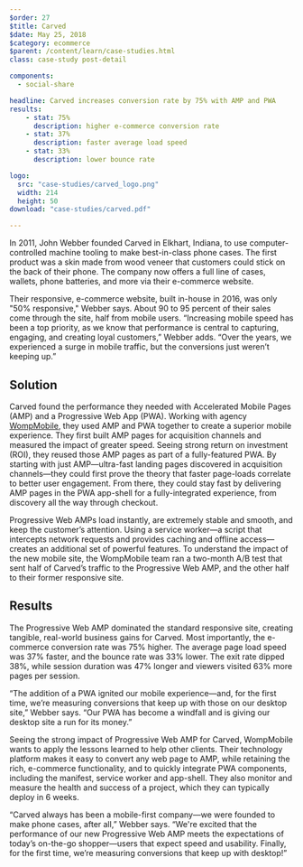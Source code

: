 ```yaml
---
$order: 27
$title: Carved
$date: May 25, 2018
$category: ecommerce
$parent: /content/learn/case-studies.html
class: case-study post-detail

components:
  - social-share

headline: Carved increases conversion rate by 75% with AMP and PWA
results:
    - stat: 75%
      description: higher e-commerce conversion rate
    - stat: 37% 
      description: faster average load speed
    - stat: 33%
      description: lower bounce rate

logo:
  src: "case-studies/carved_logo.png"
  width: 214
  height: 50
download: "case-studies/carved.pdf"

---
```



<div class="img-left">
    <amp-img width="598" height="1158" layout="responsive" src="/static/img/case-studies/carved_1.png"></amp-img>
</div>

In 2011, John Webber founded Carved in Elkhart, Indiana, to use computer-controlled machine tooling to make best-in-class phone cases. The first product was a skin made from wood veneer that customers could stick on the back of their phone. The company now offers a full line of cases, wallets, phone batteries, and more via their e-commerce website.

Their responsive, e-commerce website, built in-house in 2016, was only "50% responsive," Webber says. About 90 to 95 percent of their sales come through the site, half from mobile users. “Increasing mobile speed has been a top priority, as we know that performance is central to capturing, engaging, and creating loyal customers,” Webber adds. “Over the years, we experienced a surge in mobile traffic, but the conversions just weren’t keeping up.”

## Solution
Carved found the performance they needed with Accelerated Mobile Pages (AMP) and a Progressive Web App (PWA). Working with agency [WompMobile](https://www.wompmobile.com/), they used AMP and PWA together to create a superior mobile experience. They first built AMP pages for acquisition channels and measured the impact of greater speed. Seeing strong return on investment (ROI), they reused those AMP pages as part of a fully-featured PWA. By starting with just AMP—ultra-fast landing pages discovered in acquisition channels—they could first prove the theory that faster page-loads correlate to better user engagement. From there, they could stay fast by delivering AMP pages in the PWA app-shell for a fully-integrated experience, from discovery all the way through checkout.

Progressive Web AMPs load instantly, are extremely stable and smooth, and keep the customer’s attention. Using a service worker—a script that intercepts network requests and provides caching and offline access—creates an additional set of powerful features. To understand the impact of the new mobile site, the WompMobile team ran a two-month A/B test that sent half of Carved’s traffic to the Progressive Web AMP, and the other half to their former responsive site.


<div class="img-right">
    <amp-img width="562" height="1084" layout="responsive" src="/static/img/case-studies/carved_2.png"></amp-img>
</div>

## Results

The Progressive Web AMP dominated the standard responsive site, creating tangible, real-world business gains for Carved. Most importantly, the e-commerce conversion rate was 75% higher. The average page load speed was 37% faster, and the bounce rate was 33% lower. The exit rate dipped 38%, while session duration was 47% longer and viewers visited 63% more pages per session.
 
“The addition of a PWA ignited our mobile experience—and, for the first time, we’re measuring conversions that keep up with those on our desktop site,” Webber says. “Our PWA has become a windfall and is giving our desktop site a run for its money.”

Seeing the strong impact of Progressive Web AMP for Carved, WompMobile wants to apply the lessons learned to help other clients. Their technology platform makes it easy to convert any web page to AMP, while retaining the rich, e-commerce functionality, and to quickly integrate PWA components, including the manifest, service worker and app-shell. They also monitor and measure the health and success of a project, which they can typically deploy in 6 weeks.

“Carved always has been a mobile-first company—we were founded to make phone cases, after all,” Webber says. “We're excited that the performance of our new Progressive Web AMP meets the expectations of today’s on-the-go shopper—users that expect speed and usability. Finally, for the first time, we’re measuring conversions that keep up with desktop!”
